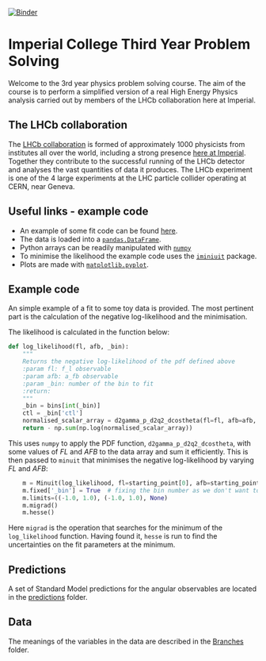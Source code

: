 [![Binder](https://mybinder.org/badge_logo.svg)](https://mybinder.org/v2/gh/mesmith75/ic-teach-kstmumu-public/main?filepath=starter_notebook.ipynb)

# Imperial College Third Year Problem Solving

Welcome to the 3rd year physics problem solving course. The aim of the course is to perform a simplified version of a real High Energy Physics analysis carried out by members of the LHCb collaboration here at Imperial.

## The LHCb collaboration

The [LHCb collaboration](http://lhcb-public.web.cern.ch/) is formed of approximately 1000 physicists from institutes all over the world, including a strong presence [here at Imperial](https://www.imperial.ac.uk/high-energy-physics/research/experiments/lhcb/). Together they contribute to the successful running of the LHCb detector and analyses the vast quantities of data it produces. The LHCb experiment is one of the 4 large experiments at the LHC particle collider operating at CERN, near Geneva. 

## Useful links - example code

- An example of some fit code can be found [here](https://github.com/mesmith75/ic-teach-kstmumu-public/blob/main/starter_notebook.ipynb).
- The data is loaded into a [`pandas.DataFrame`](https://pandas.pydata.org/docs/reference/api/pandas.DataFrame.html).
- Python arrays can be readily manipulated with [`numpy`](https://numpy.org/)
- To minimise the likelihood the example code uses the [`iminiuit`](https://pypi.org/project/iminuit/) package.
- Plots are made with [`matplotlib.pyplot`](https://matplotlib.org/stable/api/_as_gen/matplotlib.pyplot.html).

## Example code

An simple example of a fit to some toy data is provided. The most pertinent part is the calculation of the negative log-likelihood and the minimisation.

The likelihood is calculated in the function below:
```python
def log_likelihood(fl, afb, _bin):
    """
    Returns the negative log-likelihood of the pdf defined above
    :param fl: f_l observable
    :param afb: a_fb observable
    :param _bin: number of the bin to fit
    :return:
    """
    _bin = bins[int(_bin)]
    ctl = _bin['ctl']
    normalised_scalar_array = d2gamma_p_d2q2_dcostheta(fl=fl, afb=afb, cos_theta_l=ctl)
    return - np.sum(np.log(normalised_scalar_array))
```
This uses `numpy` to apply the PDF function, `d2gamma_p_d2q2_dcostheta`, with some values of *FL* and *AFB* to the data array and sum it efficiently. This is then passed to `minuit` that minimises the negative log-likelihood by varying *FL* and *AFB*:
```python
    m = Minuit(log_likelihood, fl=starting_point[0], afb=starting_point[1], _bin=i)
    m.fixed['_bin'] = True  # fixing the bin number as we don't want to optimize it
    m.limits=((-1.0, 1.0), (-1.0, 1.0), None)
    m.migrad()
    m.hesse()
```
Here `migrad` is the operation that searches for the minimum of the `log_likelihood` function. Having found it, `hesse` is run to find the uncertainties on the fit parameters at the minimum.


## Predictions

A set of Standard Model predictions for the angular observables are located in the [predictions](predictions/README.md) folder.

## Data

The meanings of the variables in the data are described in the [Branches](Branches/README.md) folder.
